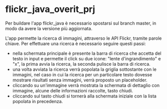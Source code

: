 # flickr_java_overit_prj

Per buildare l'app flickr_java è necessario spostarsi sul branch master, in modo da avere la versione più aggiornata.

L'app permette la ricerca di immagini, attraverso le API Flickr, tramite parole chiave. Per effettuare una ricerca è necessario seguire questi passi:
- nella schermata principale è presente la barra di ricerca che accetta del testo in input e permette il click su due icone: "lente d'ingrandimento" e "x", la prima avvia la ricerca, la seconda pulisce la barra di ricerca.
- una volta avviata la ricerca verrà popolata la griglia sottostante con le immagini, nel caso in cui la ricerca per un particolare testo dovesse 
  mostrare risultati senza immagini, verrà proposto un placeholder.
- cliccando su un'immagine verrà mostrata la schermata di dettaglio con immagine, alcune delle informazioni raccolte, tasto chiudi.
- cliccando sul tasto chiudi si tornerà alla schermata iniziale con la lista popolata in precedenza.

